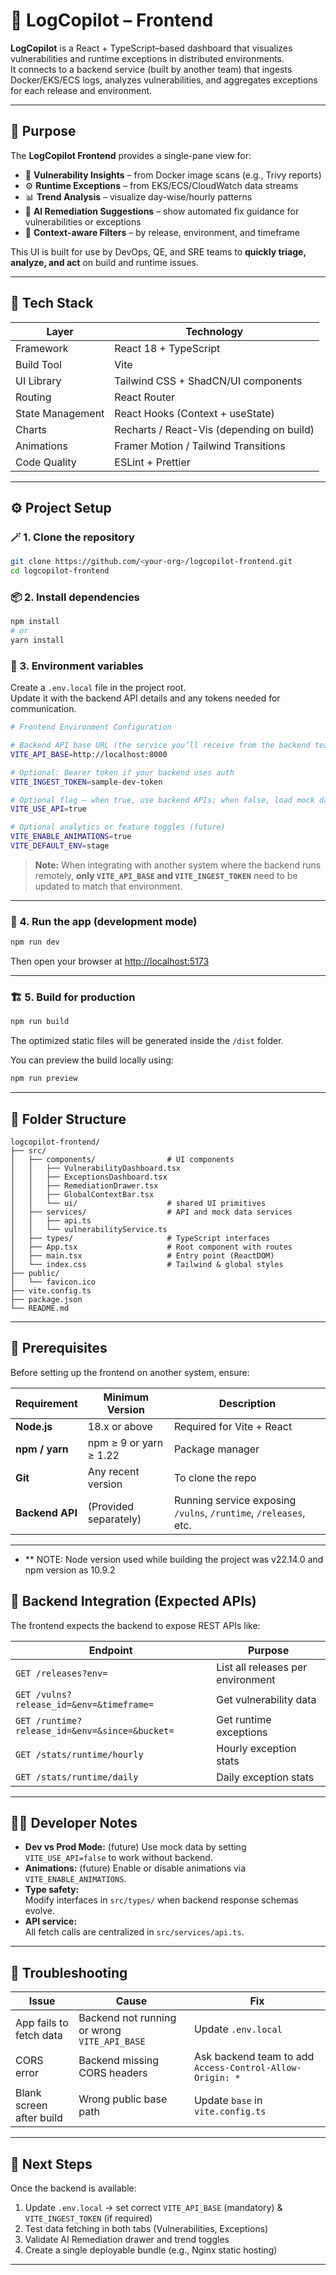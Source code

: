 
# 🚀 LogCopilot – Frontend

**LogCopilot** is a React + TypeScript–based dashboard that visualizes vulnerabilities and runtime exceptions in distributed environments.  
It connects to a backend service (built by another team) that ingests Docker/EKS/ECS logs, analyzes vulnerabilities, and aggregates exceptions for each release and environment.

----------------------------------------------------------------------------------------------------------------

## 🧭 Purpose

The **LogCopilot Frontend** provides a single-pane view for:
- 🧩 **Vulnerability Insights** – from Docker image scans (e.g., Trivy reports)
- ⚙️ **Runtime Exceptions** – from EKS/ECS/CloudWatch data streams
- 📊 **Trend Analysis** – visualize day-wise/hourly patterns
- 🤖 **AI Remediation Suggestions** – show automated fix guidance for vulnerabilities or exceptions
- 🧭 **Context-aware Filters** – by release, environment, and timeframe

This UI is built for use by DevOps, QE, and SRE teams to **quickly triage, analyze, and act** on build and runtime issues.

----------------------------------------------------------------------------------------------------------------

## 🧰 Tech Stack

| Layer                          | Technology                                                                  |
|--------------------------------|-----------------------------------------------------------------------------|
| Framework                      | React 18 + TypeScript                                                       |
| Build Tool                     | Vite                                                                        |
| UI Library                     | Tailwind CSS + ShadCN/UI components                                         |
| Routing                        | React Router                                                                |
| State Management               | React Hooks (Context + useState)                                            |
| Charts                         | Recharts / React-Vis (depending on build)                                   |
| Animations                     | Framer Motion / Tailwind Transitions                                        |
| Code Quality                   | ESLint + Prettier                                                           |
----------------------------------------------------------------------------------------------------------------

## ⚙️ Project Setup

### 🪄 1. Clone the repository

```bash
git clone https://github.com/<your-org>/logcopilot-frontend.git
cd logcopilot-frontend
```

### 📦 2. Install dependencies

```bash
npm install
# or
yarn install
```

### 🧩 3. Environment variables

Create a `.env.local` file in the project root.  
Update it with the backend API details and any tokens needed for communication.

```bash
# Frontend Environment Configuration

# Backend API base URL (the service you’ll receive from the backend team)
VITE_API_BASE=http://localhost:8000

# Optional: Bearer token if your backend uses auth
VITE_INGEST_TOKEN=sample-dev-token

# Optional flag – when true, use backend APIs; when false, load mock data (future)
VITE_USE_API=true

# Optional analytics or feature toggles (future)
VITE_ENABLE_ANIMATIONS=true
VITE_DEFAULT_ENV=stage

```

> **Note:** When integrating with another system where the backend runs remotely, **only `VITE_API_BASE` and `VITE_INGEST_TOKEN`** need to be updated to match that environment.

----------------------------------------------------------------------------------------------------------------

### 🧱 4. Run the app (development mode)

```bash
npm run dev
```

Then open your browser at [http://localhost:5173](http://localhost:5173)

----------------------------------------------------------------------------------------------------------------

### 🏗️ 5. Build for production

```bash
npm run build
```

The optimized static files will be generated inside the `/dist` folder.

You can preview the build locally using:

```bash
npm run preview
```

----------------------------------------------------------------------------------------------------------------

## 🧪 Folder Structure

```
logcopilot-frontend/
├── src/
│   ├── components/                # UI components
│   │   ├── VulnerabilityDashboard.tsx
│   │   ├── ExceptionsDashboard.tsx
│   │   ├── RemediationDrawer.tsx
│   │   ├── GlobalContextBar.tsx
│   │   └── ui/                    # shared UI primitives
│   ├── services/                  # API and mock data services
│   │   ├── api.ts
│   │   └── vulnerabilityService.ts
│   ├── types/                     # TypeScript interfaces
│   ├── App.tsx                    # Root component with routes
│   ├── main.tsx                   # Entry point (ReactDOM)
│   └── index.css                  # Tailwind & global styles
├── public/
│   └── favicon.ico
├── vite.config.ts
├── package.json
└── README.md
```

----------------------------------------------------------------------------------------------------------------

## 🧾 Prerequisites

Before setting up the frontend on another system, ensure:

| Requirement     | Minimum Version        | Description                                                      |
|-----------------|------------------------|------------------------------------------------------------------|
| **Node.js**     | 18.x or above          | Required for Vite + React                                        |
| **npm / yarn**  | npm ≥ 9 or yarn ≥ 1.22 | Package manager                                                  |
| **Git**         | Any recent version     | To clone the repo                                                |
| **Backend API** | (Provided separately)  | Running service exposing `/vulns`, `/runtime`, `/releases`, etc. |
---------------------------------------------------------------------------------------------------------------

- ** NOTE: Node version used while building the project was v22.14.0 and npm version as 10.9.2

## 🔗 Backend Integration (Expected APIs)

The frontend expects the backend to expose REST APIs like:

| Endpoint                                       | Purpose                                                     |
|------------------------------------------------|-------------------------------------------------------------|
| `GET /releases?env=`                           | List all releases per environment                           |
| `GET /vulns?release_id=&env=&timeframe=`       | Get vulnerability data                                      |
| `GET /runtime?release_id=&env=&since=&bucket=` | Get runtime exceptions                                      |
| `GET /stats/runtime/hourly`                    | Hourly exception stats                                      |
| `GET /stats/runtime/daily`                     | Daily exception stats                                       |
----------------------------------------------------------------------------------------------------------------

## 🧑‍💻 Developer Notes

- **Dev vs Prod Mode:**  (future)
  Use mock data by setting `VITE_USE_API=false` to work without backend.
- **Animations:**  (future)
  Enable or disable animations via `VITE_ENABLE_ANIMATIONS`.
- **Type safety:**  
  Modify interfaces in `src/types/` when backend response schemas evolve.
- **API service:**  
  All fetch calls are centralized in `src/services/api.ts`.

----------------------------------------------------------------------------------------------------------------

## 🧱 Troubleshooting

| Issue | Cause | Fix |
|------------------------------|----------------------------------------------|---------------------------------------------|
| App fails to fetch data      | Backend not running or wrong `VITE_API_BASE` | Update `.env.local`                         |
| CORS error                   | Backend missing CORS headers    | Ask backend team to add `Access-Control-Allow-Origin: *` |
| Blank screen after build     | Wrong public base path                       | Update `base` in `vite.config.ts`           |
-----------------------------------------------------------------------------------------------------------------------------

## 🏁 Next Steps

Once the backend is available:
1. Update `.env.local` → set correct `VITE_API_BASE` (mandatory) & `VITE_INGEST_TOKEN` (if required)
2. Test data fetching in both tabs (Vulnerabilities, Exceptions)
3. Validate AI Remediation drawer and trend toggles
4. Create a single deployable bundle (e.g., Nginx static hosting)

----------------------------------------------------------------------------------------------------------------
